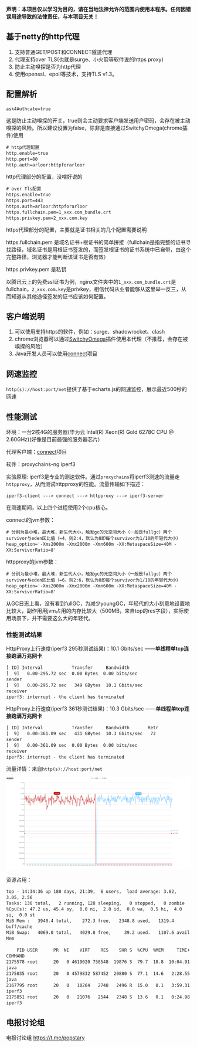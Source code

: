 **声明：本项目仅以学习为目的，请在当地法律允许的范围内使用本程序。任何因错误用途导致的法律责任，与本项目无关！**

## 基于netty的http代理

1. 支持普通GET/POST和CONNECT隧道代理
2. 代理支持over TLS(也就是surge、小火箭等软件说的https proxy)
3. 防止主动嗅探是否为http代理
4. 使用openssl、epoll等技术，支持TLS v1.3。

## 配置解析

```shell script
ask4Authcate=true
```

这是防止主动嗅探的开关，true则会主动要求客户端发送用户密码，会存在被主动嗅探的风险。所以建议设置为false，除非是直接通过SwitchyOmega(chrome插件)使用

```shell script
# http代理配置
http.enable=true
http.port=80
http.auth=arloor:httpforarloor
```

http代理部分的配置，没啥好说的

```shell script
# over Tls配置
https.enable=true
https.port=443
https.auth=arloor:httpforarloor
https.fullchain.pem=1_xxx.com_bundle.crt
https.privkey.pem=2_xxx.com.key
```

https代理部分的配置，主要就是证书相关的几个配置需要说明

https.fullchain.pem 是域名证书+根证书的简单拼接（fullchain是指完整的证书寻找路径，域名证书是用根证书签发的，而签发根证书的证书系统中已自带，由这个完整路径，浏览器才能判断该证书是否有效）

https.privkey.pem 是私钥

以腾讯云上的免费ssl证书为例，nginx文件夹中的`1_xxx.com_bundle.crt`是fullchain，`2_xxx.com.key`是privkey，相信代码从业者能够从这里举一反三，从而知道从其他途径签发的证书应该如何配置。

## 客户端说明

1. 可以使用支持https的软件，例如：surge、shadowrocket、clash
2. chrome浏览器可以通过[SwitchyOmega](https://chrome.google.com/webstore/detail/proxy-switchyomega/padekgcemlokbadohgkifijomclgjgif)插件使用本代理（不推荐，会存在被嗅探的风险）
3. Java开发人员可以使用[connect](https://github.com/arloor/connect)项目

## 网速监控

`http(s)://host:port/net`提供了基于echarts.js的网速监控，展示最近500秒的网速


## 性能测试

环境：一台2核4G的服务器(华为云 Intel(R) Xeon(R) Gold 6278C CPU @ 2.60GHz)(好像是目前最强的服务器芯片)

代理客户端：[connect](https://github.com/arloor/connect)项目

软件：proxychains-ng iperf3

实验原理: iperf3是专业的测速软件。通过`proxychains`将iperf3测速的流量走`httpproxy`，从而测试httpproxy的性能。流量传输如下描述：

```shell
iperf3-client ---> connect ---> httpproxy ---> iperf3-server
```

在测速期间，以上四个进程使用2个cpu核心。

connect的jvm参数：

```shell script
# 分别为最小堆，最大堆，新生代大小，触发gc的元空间大小（一般是fullgc）两个survivor与eden区比值（=4，则2:4，默认为8即每个survivor为1/10的年轻代大小）
heap_option='-Xms2000m -Xmx2000m -Xmn600m -XX:MetaspaceSize=40M -XX:SurvivorRatio=8'
```

httpproxy的jvm参数：

```shell script
# 分别为最小堆，最大堆，新生代大小，触发gc的元空间大小（一般是fullgc）两个survivor与eden区比值（=6，则2:6，默认为8即每个survivor为1/10的年轻代大小）
heap_option='-Xms2000m -Xmx2000m -Xmn600m -XX:MetaspaceSize=40M -XX:SurvivorRatio=8'
```

从GC日志上看，没有看到fullGC，为减少youngGC，年轻代的大小刻意地设置地比较大，副作用用jvm占用的内存比较大（500MB，来自top的res字段），实际使用场景下，并不需要这么大的年轻代。

### 性能测试结果

HttpProxy上行速度(iperf3 295秒测试结果)：10.1 Gbits/sec ——**单线程单tcp连接跑满万兆网卡**

```shell script
[ ID] Interval           Transfer     Bandwidth
[  9]   0.00-295.72 sec  0.00 Bytes  0.00 bits/sec                  sender
[  9]   0.00-295.72 sec   349 GBytes  10.1 Gbits/sec                  receiver
iperf3: interrupt - the client has terminated
```

HttpProxy上行速度(iperf3 361秒测试结果)：10.3 Gbits/sec ——**单线程单tcp连接跑满万兆网卡**

```shell script
[ ID] Interval           Transfer     Bandwidth       Retr
[  9]   0.00-361.09 sec   431 GBytes  10.3 Gbits/sec   72             sender
[  9]   0.00-361.09 sec  0.00 Bytes  0.00 bits/sec                  receiver
iperf3: interrupt - the client has terminated
```

流量详情：来自`http(s)://host:port/net`

![](网速监控.png)


资源占用：

```shell script
top - 14:34:36 up 180 days, 21:39,  6 users,  load average: 3.82, 3.05, 2.56
Tasks: 130 total,   2 running, 128 sleeping,   0 stopped,   0 zombie
%Cpu(s): 47.2 us, 45.4 sy,  0.0 ni,  2.8 id,  0.0 wa,  0.5 hi,  4.0 si,  0.0 st
MiB Mem :   3940.4 total,    272.3 free,   2348.8 used,   1319.4 buff/cache
MiB Swap:   4069.0 total,   4029.8 free,     39.2 used.   1107.6 avail Mem

    PID USER      PR  NI    VIRT    RES    SHR S  %CPU  %MEM     TIME+ COMMAND
2175578 root      20   0 4619020 758548  19876 S  79.7  18.8  10:04.91 java
2175835 root      20   0 4579832 587452  20880 S  77.1  14.6   2:28.55 java
2167795 root      20   0   10264   2748   2496 R  15.0   0.1   3:59.31 iperf3
2175851 root      20   0   21076   2544   2348 S  13.6   0.1   0:24.98 iperf3
```



## 电报讨论组

电报讨论组 https://t.me/popstary
